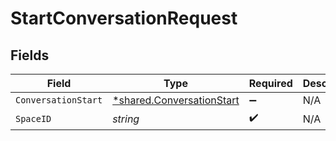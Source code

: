 # StartConversationRequest


## Fields

| Field                                                                        | Type                                                                         | Required                                                                     | Description                                                                  |
| ---------------------------------------------------------------------------- | ---------------------------------------------------------------------------- | ---------------------------------------------------------------------------- | ---------------------------------------------------------------------------- |
| `ConversationStart`                                                          | [*shared.ConversationStart](../../../pkg/models/shared/conversationstart.md) | :heavy_minus_sign:                                                           | N/A                                                                          |
| `SpaceID`                                                                    | *string*                                                                     | :heavy_check_mark:                                                           | N/A                                                                          |
